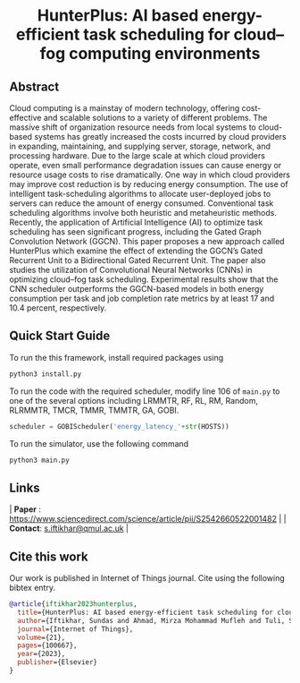 <h1 align="center">HunterPlus: AI based energy-efficient task scheduling for cloud–fog computing environments</h1>

## Abstract
Cloud computing is a mainstay of modern technology, offering cost-effective and scalable solutions to a variety of different problems. The massive shift of organization resource needs from local systems to cloud-based systems has greatly increased the costs incurred by cloud providers in expanding, maintaining, and supplying server, storage, network, and processing hardware. Due to the large scale at which cloud providers operate, even small performance degradation issues can cause energy or resource usage costs to rise dramatically. One way in which cloud providers may improve cost reduction is by reducing energy consumption. The use of intelligent task-scheduling algorithms to allocate user-deployed jobs to servers can reduce the amount of energy consumed. Conventional task scheduling algorithms involve both heuristic and metaheuristic methods. Recently, the application of Artificial Intelligence (AI) to optimize task scheduling has seen significant progress, including the Gated Graph Convolution Network (GGCN). This paper proposes a new approach called HunterPlus which examine the effect of extending the GGCN’s Gated Recurrent Unit to a Bidirectional Gated Recurrent Unit. The paper also studies the utilization of Convolutional Neural Networks (CNNs) in optimizing cloud–fog task scheduling. Experimental results show that the CNN scheduler outperforms the GGCN-based models in both energy consumption per task and job completion rate metrics by at least 17 and 10.4 percent, respectively.
## Quick Start Guide
To run the this framework, install required packages using
```bash
python3 install.py
```
To run the code with the required scheduler, modify line 106 of `main.py` to one of the several options including LRMMTR, RF, RL, RM, Random, RLRMMTR, TMCR, TMMR, TMMTR, GA, GOBI.
```python
scheduler = GOBIScheduler('energy_latency_'+str(HOSTS))
```

To run the simulator, use the following command
```bash
python3 main.py
```


## Links

| **Paper** : https://www.sciencedirect.com/science/article/pii/S2542660522001482 |
| **Contact**: s.iftikhar@qmul.ac.uk |

## Cite this work
Our work is published in Internet of Things journal. Cite using the following bibtex entry.
```bibtex
@article{iftikhar2023hunterplus,
  title={HunterPlus: AI based energy-efficient task scheduling for cloud--fog computing environments},
  author={Iftikhar, Sundas and Ahmad, Mirza Mohammad Mufleh and Tuli, Shreshth and Chowdhury, Deepraj and Xu, Minxian and Gill, Sukhpal Singh and Uhlig, Steve},
  journal={Internet of Things},
  volume={21},
  pages={100667},
  year={2023},
  publisher={Elsevier}
}
```
